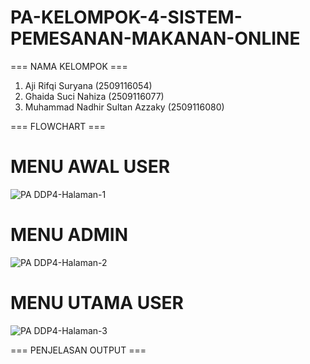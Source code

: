 # PA-KELOMPOK-4-SISTEM-PEMESANAN-MAKANAN-ONLINE

=== NAMA KELOMPOK ===
1. Aji Rifqi Suryana (2509116054)
2. Ghaida Suci Nahiza (2509116077)
3. Muhammad Nadhir Sultan Azzaky (2509116080)

=== FLOWCHART ===

# MENU AWAL USER
![PA DDP4-Halaman-1](https://github.com/user-attachments/assets/0abcfa6f-ac78-438a-8ced-e8d764882a74)

# MENU ADMIN

![PA DDP4-Halaman-2](https://github.com/user-attachments/assets/16228216-d474-404b-ae03-33893575c025)

# MENU UTAMA USER

![PA DDP4-Halaman-3](https://github.com/user-attachments/assets/ac0cbc2a-8c84-4df5-a17a-4882beeb3596)

=== PENJELASAN OUTPUT ===

